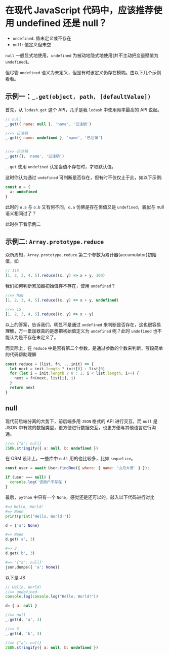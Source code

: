 # 在现代 JavaScript 代码中，应该推荐使用 undefined 还是 null？

+ `undefined`: 值未定义或不存在
+ `null`: 值定义但未空

`null` 一般显式地使用，`undefined` 为被动地隐式地使用(并不主动把变量赋值为 `undefined`)。

但尽管 `undefined` 语义为未定义，但是有时该定义仍存在模糊。由以下几个示例看看。

## 示例一：`_.get(object, path, [defaultValue])`

首先，从 `lodash.get` 这个 API，几乎是我 `lodash` 中使用频率最高的 API 说起。

``` js
// null
_.get({ name: null }, 'name', '已注销')

//=> 已注销
_.get({ name: undefined }, 'name', '已注销')


//=> 已注销
_.get({}, 'name', '已注销')
```

`_.get` 使用 `undefined` 认定当值不存在时，才取默认值。

这时你认为通过 `undefined` 可判断是否存在，但有时不仅仅止于此，如以下示例:

``` js
const o = {
  a: undefined
}
```

此时的 `o.a` 与 `o.b` 又有何不同，`o.a` 仿佛是存在但值又是 `undefined`，貌似与 null 语义相同过了？

此时往下看示例二

## 示例二: `Array.prototype.reduce`

众所周知，`Array.prototype.reduce` 第二个参数为累计器(accumulator)初始值，如

``` js
// 115
[1, 2, 3, 4, 5].reduce((x, y) => x + y, 100)
```

我们如何判断累加器初始值存不存在，使用 `undefined`？

``` js
//=> NaN
[1, 2, 3, 4, 5].reduce((x, y) => x + y, undefined)

//=> 15
[1, 2, 3, 4, 5].reduce((x, y) => x + y)
```

以上的答案，告诉我们，明显不是通过 `undefined` 来判断是否存在，这也很容易理解，万一累加器真的是想把初始值定义为 `undefined` 呢？此时 `undefined` 也不能认为是不存在未定义了。

而实际上，在 `reduce` 中是否有第二个参数，是通过参数的个数来判断，写段简单的代码帮助理解

``` js
const reduce = (list, fn, ...init) => {
  let next = init.length ? init[0] : list[0]
  for (let i = init.length ? 0 : 1; i < list.length; i++) {
    next = fn(next, list[i], i)
  }
  return next
}
```

## null

现代前后端分离的大势下，前后端多用 `JSON` 格式的 API 进行交互，而 `null` 是 JSON 中有效的数据类型，更方便进行数据交互，也更方便与其他语言进行沟通。

``` js
//=> {"a": null}
JSON.stringify({ a: null, b: undefined })
```

在 ORM 设计上，一些库中 `null` 用的也比较多，比如 `sequelize`。

``` js
const user = await User.findOne({ where: { name: '山月大哥' } });

if (user === null) {
  console.log('该用户不存在')
}
```

最后，`python` 中只有一个 `None`，感觉还是还可以的。敲入以下代码进行对比

``` python
#=》 Hello, World!
#=> None
print(print("Hello, World!"))

d = {'a': None}

#=> None
d.get('a', 3)

#=> 3
d.get('b', 3)

#=> '{"a": null}'
json.dumps({ 'a': None})
```

以下是 JS

``` js
// Hello, World!
//=> undefined
console.log(console.log("Hello, World!"))

d= { a: null }

//=> null
_.get(d, 'a', 3)

//=> 3
_.get(d, 'b', 3)

//=> {"a": null}
JSON.stringify({ a: null, b: undefined })
```
